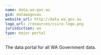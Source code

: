 ```yaml
---
name: data.wa.gov.au
gid: datawagovau
website_url: http://data.wa.gov.au
logo_url: /resources/csiro-logo.png
jurisdiction: wa
type: major-portal
---
```


The data portal for all WA Government data.